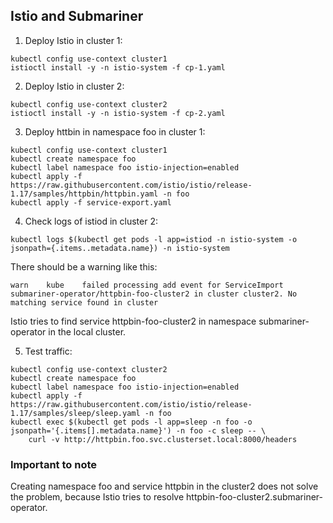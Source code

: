 ## Istio and Submariner

1. Deploy Istio in cluster 1:
```shell
kubectl config use-context cluster1
istioctl install -y -n istio-system -f cp-1.yaml
```

2. Deploy Istio in cluster 2:
```shell
kubectl config use-context cluster2
istioctl install -y -n istio-system -f cp-2.yaml
```

3. Deploy httbin in namespace foo in cluster 1:
```
kubectl config use-context cluster1
kubectl create namespace foo
kubectl label namespace foo istio-injection=enabled
kubectl apply -f https://raw.githubusercontent.com/istio/istio/release-1.17/samples/httpbin/httpbin.yaml -n foo
kubectl apply -f service-export.yaml
```

4. Check logs of istiod in cluster 2:
```
kubectl logs $(kubectl get pods -l app=istiod -n istio-system -o jsonpath={.items..metadata.name}) -n istio-system
```

There should be a warning like this:
```
warn	kube	failed processing add event for ServiceImport submariner-operator/httpbin-foo-cluster2 in cluster cluster2. No matching service found in cluster
```

Istio tries to find service httpbin-foo-cluster2 in namespace submariner-operator in the local cluster.

5. Test traffic:
```shell
kubectl config use-context cluster2
kubectl create namespace foo
kubectl label namespace foo istio-injection=enabled
kubectl apply -f https://raw.githubusercontent.com/istio/istio/release-1.17/samples/sleep/sleep.yaml -n foo
kubectl exec $(kubectl get pods -l app=sleep -n foo -o jsonpath='{.items[].metadata.name}') -n foo -c sleep -- \
    curl -v http://httpbin.foo.svc.clusterset.local:8000/headers
```


### Important to note

Creating namespace foo and service httpbin in the cluster2 does not solve the problem, because Istio tries to resolve httpbin-foo-cluster2.submariner-operator.

